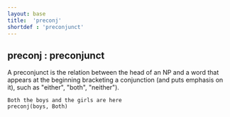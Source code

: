 ```yaml
---
layout: base
title:  'preconj'
shortdef : 'preconjunct'
---
```



## preconj : preconjunct
A preconjunct is the relation between the head of an NP and a word that appears at the beginning bracketing a conjunction (and puts emphasis on it), such as "either", "both", "neither"). 

~~~ sdparse
Both the boys and the girls are here
preconj(boys, Both)
~~~

 

